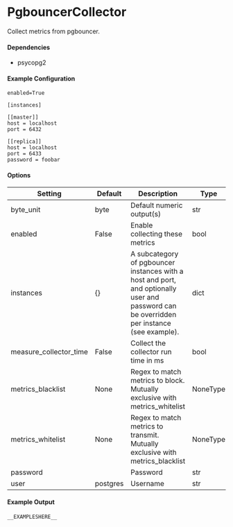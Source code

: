 <!--This file was generated from the python source
Please edit the source to make changes
-->
PgbouncerCollector
=====

Collect metrics from pgbouncer.

#### Dependencies

 * psycopg2

#### Example Configuration

```
enabled=True

[instances]

[[master]]
host = localhost
port = 6432

[[replica]]
host = localhost
port = 6433
password = foobar
```


#### Options

Setting | Default | Description | Type
--------|---------|-------------|-----
byte_unit | byte | Default numeric output(s) | str
enabled | False | Enable collecting these metrics | bool
instances | {} | A subcategory of pgbouncer instances with a host and port, and optionally user and password can be overridden per instance (see example). | dict
measure_collector_time | False | Collect the collector run time in ms | bool
metrics_blacklist | None | Regex to match metrics to block. Mutually exclusive with metrics_whitelist | NoneType
metrics_whitelist | None | Regex to match metrics to transmit. Mutually exclusive with metrics_blacklist | NoneType
password |  | Password | str
user | postgres | Username | str

#### Example Output

```
__EXAMPLESHERE__
```

